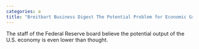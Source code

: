 ```yaml
---
categories: a
title: "Breitbart Business Digest The Potential Problem for Economic Growth and Inflation"
---
```

The staff of the Federal Reserve board believe the potential output of the U.S. economy is even lower than thought.